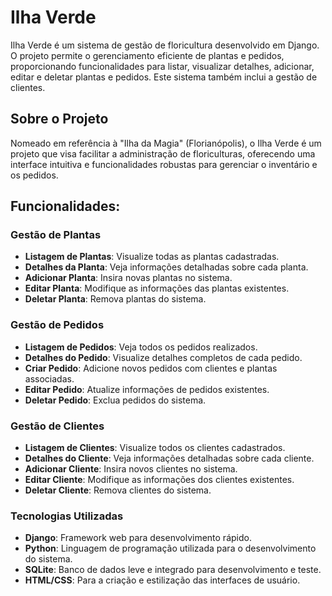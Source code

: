 # Ilha Verde

Ilha Verde é um sistema de gestão de floricultura desenvolvido em Django. O projeto permite o gerenciamento eficiente de plantas e pedidos, proporcionando funcionalidades para listar, visualizar detalhes, adicionar, editar e deletar plantas e pedidos. Este sistema também inclui a gestão de clientes.

## Sobre o Projeto

Nomeado em referência à "Ilha da Magia" (Florianópolis), o Ilha Verde é um projeto que visa facilitar a administração de floriculturas, oferecendo uma interface intuitiva e funcionalidades robustas para gerenciar o inventário e os pedidos.

## Funcionalidades:

### Gestão de Plantas

- **Listagem de Plantas**: Visualize todas as plantas cadastradas.
- **Detalhes da Planta**: Veja informações detalhadas sobre cada planta.
- **Adicionar Planta**: Insira novas plantas no sistema.
- **Editar Planta**: Modifique as informações das plantas existentes.
- **Deletar Planta**: Remova plantas do sistema.

### Gestão de Pedidos

- **Listagem de Pedidos**: Veja todos os pedidos realizados.
- **Detalhes do Pedido**: Visualize detalhes completos de cada pedido.
- **Criar Pedido**: Adicione novos pedidos com clientes e plantas associadas.
- **Editar Pedido**: Atualize informações de pedidos existentes.
- **Deletar Pedido**: Exclua pedidos do sistema.

### Gestão de Clientes

- **Listagem de Clientes**: Visualize todos os clientes cadastrados.
- **Detalhes do Cliente**: Veja informações detalhadas sobre cada cliente.
- **Adicionar Cliente**: Insira novos clientes no sistema.
- **Editar Cliente**: Modifique as informações dos clientes existentes.
- **Deletar Cliente**: Remova clientes do sistema.

### Tecnologias Utilizadas

- **Django**: Framework web para desenvolvimento rápido.
- **Python**: Linguagem de programação utilizada para o desenvolvimento do sistema.
- **SQLite**: Banco de dados leve e integrado para desenvolvimento e teste.
- **HTML/CSS**: Para a criação e estilização das interfaces de usuário.

